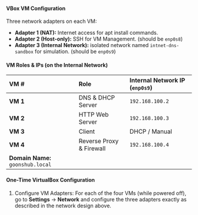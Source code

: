 #### **VBox VM Configuration**

Three network adapters on each VM:

  * **Adapter 1 (NAT):** Internet access for apt install commands. 
  * **Adapter 2 (Host-only):** SSH for VM Management. (should be `enp0s8`)
  * **Adapter 3 (Internal Network):** isolated network named `intnet-dns-sandbox` for simulation. (should be `enp0s9`)

#### **VM Roles & IPs (on the Internal Network)**

| VM \#     | Role                     | Internal Network IP (`enp0s9`) |
| :------- | :----------------------- | :----------------------------- |
| **VM 1** | DNS & DHCP Server        | `192.168.100.2`                |
| **VM 2** | HTTP Web Server          | `192.168.100.3`                |
| **VM 3** | Client                   | DHCP / Manual                  |
| **VM 4** | Reverse Proxy & Firewall | `192.168.100.4`                |
| **Domain Name:** `goonshub.local` |                                |

#### One-Time VirtualBox Configuration

1.  Configure VM Adapters: For each of the four VMs (while powered off), go to **Settings** -\> **Network** and configure the three adapters exactly as described in the network design above.